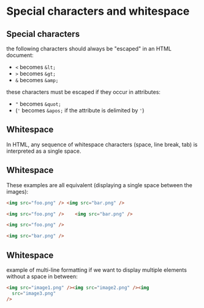 # Special characters and whitespace

## Special characters

the following characters should always be "escaped" in an HTML document:

- `<` becomes `&lt;`
- `>` becomes `&gt;`
- `&` becomes `&amp;`

these characters must be escaped if they occur in attributes:

- `"` becomes `&quot;`
- (`'` becomes `&apos;` if the attribute is delimited by `'`)

## Whitespace

In HTML, any sequence of whitespace characters (space, line break, tab) is interpreted as a single space.

## Whitespace

These examples are all equivalent (displaying a single space between the images):

<!-- prettier-ignore-start -->

```html
<img src="foo.png" /> <img src="bar.png" />
```

```html
<img src="foo.png" />    <img src="bar.png" />
```

```html
<img src="foo.png" />

<img src="bar.png" />
```

<!-- prettier-ignore-end -->

## Whitespace

example of multi-line formatting if we want to display multiple elements without a space in between:

```html
<img src="image1.png" /><img src="image2.png" /><img
  src="image3.png"
/>
```
